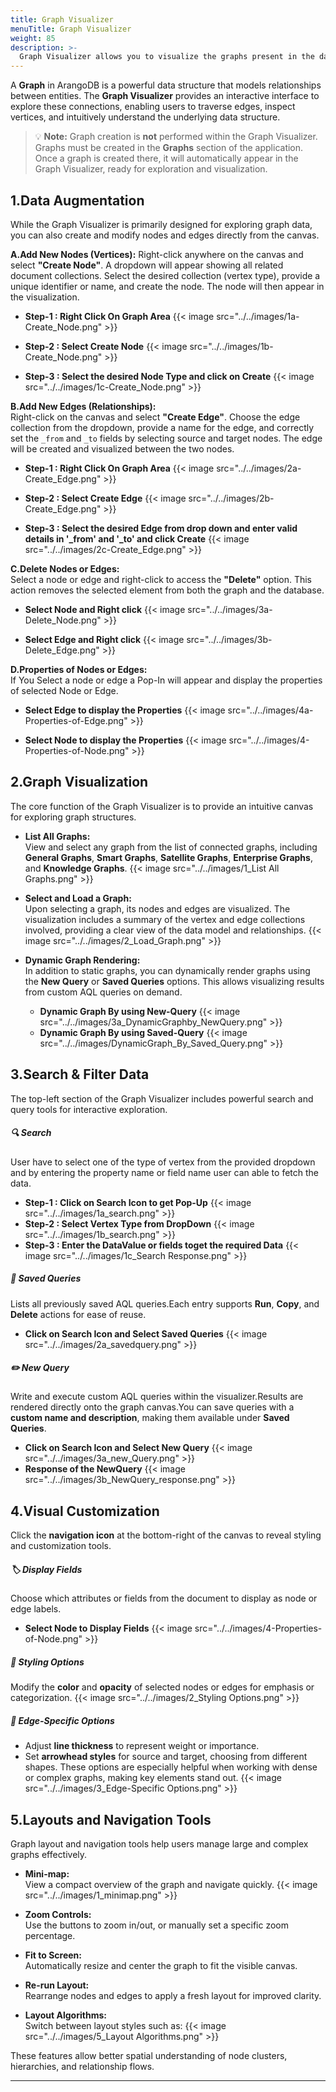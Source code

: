 ```yaml
---
title: Graph Visualizer
menuTitle: Graph Visualizer
weight: 85
description: >-
  Graph Visualizer allows you to visualize the graphs present in the database.
---
```


A **Graph** in ArangoDB is a powerful data structure that models relationships between entities. The **Graph Visualizer** provides an interactive interface to explore these connections, enabling users to traverse edges, inspect vertices, and intuitively understand the underlying data structure.

> 💡 **Note:** Graph creation is **not** performed within the Graph Visualizer. Graphs must be created in the **Graphs** section of the application. Once a graph is created there, it will automatically appear in the Graph Visualizer, ready for exploration and visualization.

## 1.Data Augmentation

While the Graph Visualizer is primarily designed for exploring graph data, you can also create and modify nodes and edges directly from the canvas.

**A.Add New Nodes (Vertices):** 
  Right-click anywhere on the canvas and select **"Create Node"**. A dropdown will appear showing all related document collections. Select the desired collection (vertex type), provide a unique identifier or name, and create the node. The node will then appear in the visualization.

- **Step-1 : Right Click On Graph Area**
{{< image src="../../images/1a-Create_Node.png" >}}

- **Step-2 : Select Create Node**
{{< image src="../../images/1b-Create_Node.png" >}}

- **Step-3 : Select the desired Node Type and click on Create**
{{< image src="../../images/1c-Create_Node.png" >}}

**B.Add New Edges (Relationships):**  
  Right-click on the canvas and select **"Create Edge"**. Choose the edge collection from the dropdown, provide a name for the edge, and correctly set the `_from` and `_to` fields by selecting source and target nodes. The edge will be created and visualized between the two nodes.

- **Step-1 : Right Click On Graph Area**
{{< image src="../../images/2a-Create_Edge.png" >}}

- **Step-2 : Select Create Edge**
{{< image src="../../images/2b-Create_Edge.png" >}}

- **Step-3 : Select the desired Edge from drop down and enter valid details in '_from' and '_to' and click Create**
{{< image src="../../images/2c-Create_Edge.png" >}}

**C.Delete Nodes or Edges:**  
  Select a node or edge and right-click to access the **"Delete"** option. This action removes the selected element from both the graph and the database.

- **Select Node and Right click**
{{< image src="../../images/3a-Delete_Node.png" >}}

- **Select Edge and Right click**
{{< image src="../../images/3b-Delete_Edge.png" >}}

**D.Properties of Nodes or Edges:**  
  If You Select a node or edge a Pop-In will appear and display the properties of selected Node or Edge.

- **Select Edge to display the Properties**
{{< image src="../../images/4a-Properties-of-Edge.png" >}}

- **Select Node to display the Properties**
{{< image src="../../images/4-Properties-of-Node.png" >}}

## 2.Graph Visualization

The core function of the Graph Visualizer is to provide an intuitive canvas for exploring graph structures.

- **List All Graphs:**  
  View and select any graph from the list of connected graphs, including **General Graphs**, **Smart Graphs**, **Satellite Graphs**, **Enterprise Graphs**, and **Knowledge Graphs**.
{{< image src="../../images/1_List All Graphs.png" >}}

- **Select and Load a Graph:**  
  Upon selecting a graph, its nodes and edges are visualized. The visualization includes a summary of the vertex and edge collections involved, providing a clear view of the data model and relationships.
{{< image src="../../images/2_Load_Graph.png" >}}

- **Dynamic Graph Rendering:**  
  In addition to static graphs, you can dynamically render graphs using the **New Query** or **Saved Queries** options. This allows visualizing results from custom AQL queries on demand.
  - **Dynamic Graph By using New-Query**
{{< image src="../../images/3a_DynamicGraphby_NewQuery.png" >}}
  - **Dynamic Graph By using Saved-Query**
{{< image src="../../images/DynamicGraph_By_Saved_Query.png" >}}

## 3.Search & Filter Data

The top-left section of the Graph Visualizer includes powerful search and query tools for interactive exploration.

##### 🔍 Search
User have to select one of the type of vertex from the provided dropdown and by entering the property name or field  name user can able to fetch the data.

- **Step-1 : Click on Search Icon to get Pop-Up**
{{< image src="../../images/1a_search.png" >}}
- **Step-2 : Select Vertex Type from DropDown**
{{< image src="../../images/1b_search.png" >}}
- **Step-3 : Enter the DataValue or fields toget the required Data**
{{< image src="../../images/1c_Search Response.png" >}}

##### 💾 Saved Queries
Lists all previously saved AQL queries.Each entry supports **Run**, **Copy**, and
**Delete** actions for ease of reuse.
- **Click on Search Icon and Select Saved Queries**
{{< image src="../../images/2a_savedquery.png" >}}

##### ✏️ New Query
Write and execute custom AQL queries within the visualizer.Results are rendered
directly onto the graph canvas.You can save queries with a **custom name and description**,
making them available under **Saved Queries**.
- **Click on Search Icon and Select New Query**
{{< image src="../../images/3a_new_Query.png" >}}
- **Response of the NewQuery**
{{< image src="../../images/3b_NewQuery_response.png" >}}

## 4.Visual Customization

Click the **navigation icon** at the bottom-right of the canvas to reveal styling and customization tools.

##### 🏷️ Display Fields
Choose which attributes or fields from the document to display as node or edge labels.
- **Select Node to Display Fields**
{{< image src="../../images/4-Properties-of-Node.png" >}}

##### 🎨 Styling Options 
Modify the **color** and **opacity** of selected nodes or edges for emphasis or categorization.
{{< image src="../../images/2_Styling Options.png" >}}

##### 🔗 Edge-Specific Options
- Adjust **line thickness** to represent weight or importance.
- Set **arrowhead styles** for source and target, choosing from different shapes.
These options are especially helpful when working with dense or complex graphs, making key elements stand out.
{{< image src="../../images/3_Edge-Specific Options.png" >}}

## 5.Layouts and Navigation Tools

Graph layout and navigation tools help users manage large and complex graphs effectively.

- **Mini-map:**  
  View a compact overview of the graph and navigate quickly.
{{< image src="../../images/1_minimap.png" >}}

- **Zoom Controls:**  
  Use the buttons to zoom in/out, or manually set a specific zoom percentage.

- **Fit to Screen:**  
  Automatically resize and center the graph to fit the visible canvas.

- **Re-run Layout:**  
  Rearrange nodes and edges to apply a fresh layout for improved clarity.

- **Layout Algorithms:**  
  Switch between layout styles such as:
{{< image src="../../images/5_Layout Algorithms.png" >}}

These features allow better spatial understanding of node clusters, hierarchies,
and relationship flows.

---
